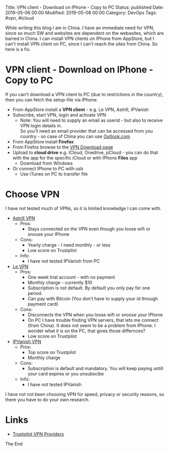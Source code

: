 Title: VPN client - Download on IPhone - Copy to PC
Status: published
Date: 2019-05-06 00:00
Modified: 2019-05-08 00:00
Category: DevOps
Tags: #vpn, #icloud

While writing this blog I am in China. I have an immediate need for VPN, since so much SW and websites are dependent on the webasites, which are barred in China.
I can install VPN clients on IPhone from AppStore, but I can't install VPN client on PC, since I can't reach the sites from China. So here is a fix.

# VPN client - Download on IPhone - Copy to PC

If you can't download a VPN client to PC (due to restrictions in the country), then you can fetch the setup-file via IPhone:

* From AppStore install a **VPN client** - e.g. Le VPN, Astrill, IPVanish
* Subscribe, start VPN, login and activate VPN
    * Note: You will need to supply an email as userid - but also to receive VPN login details in.  
    So you'll need an email provider that can be accessed from you country - so case of China you can use [Outlook.com](https://outlook.live.com/owa/)
* From AppStore install **Firefox**
* From Firefox browse to the [VPN Download page](https://www.le-vpn.com/vpn-windows/)
* Upload to **cloud drive** e.g. ICloud, Onedrive, pCloud - you can do that with the app for the specific iCloud or with IPhone **Files** app
    * Download from Windows
* Or connect IPhone to PC with usb
    * Use iTunes on PC to transfer file

# Choose VPN

I have not tested much of VPNs, so it is limited knowledge I can come with. 

* [Astrill VPN](https://www.astrill.com/)
    * Pros:
        * Stays connected on the VPN even though you loose wifi or snoose your IPhone
    * Cons:
        * Yearly charge - I need monthly - or less
        * Low score on Trustpilot
    * Info:
        * I have not tested IPVanish from PC
* [Le VPN](https://www.le-vpn.com/)
    * Pros:
        * One week trial account - with no payment
        * Monthly charge - currently $10
        * Subscription is not default. By default you only pay for one period.
        * Can pay with Bitcoin (You don't have to supply your id through payment card)
    * Cons:
        * Disconnects the VPN when you loose wifi or snoose your IPhone
        * On PC I have trouble finding VPN servers, that lets me connect (from China). It does not seem to be a problem from IPhone. I wonder what it is on the PC, that gives those differnces?
        * Low score on Trustpilot
* [IPVanish VPN](https://www.ipvanish.com)
    * Pros:
        * Top score on Trustpilot
        * Monthly charge
    * Cons:
        * Subscription is default and mandatory. You will keep paying untill your card expires or you unsubscibe
    * Info:
        * I have not tested IPVanish

I have not not been choosing VPN for speed, privacy or security reasons, so there you have to do your own research.  

# Links

* [Trustpilot VPN Providers](https://www.trustpilot.com/categories/vpn_providers)

The End
